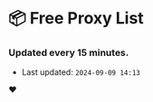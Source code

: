 # :package: Free Proxy List
### Updated every 15 minutes.

- Last updated: `2024-09-09 14:13`

:heart:
